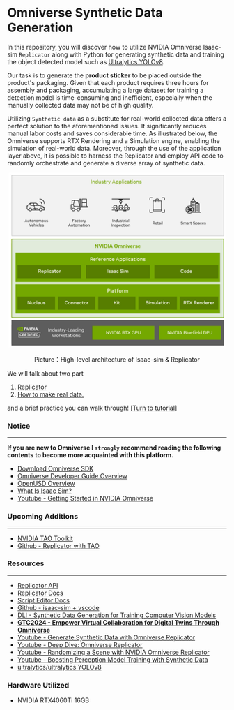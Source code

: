 ﻿# Omniverse Synthetic Data Generation
In this repository, you will discover how to utilize NVIDIA Omniverse Isaac-sim `Replicator` along with Python for generating synthetic data and training the object detected model such as [Ultralytics YOLOv8](https://docs.ultralytics.com/).

Our task is to generate the **product sticker** to be placed outside the product's packaging. Given that each product requires three hours for assembly and packaging, accumulating a large dataset for training a detection model is time-consuming and inefficient, especially when the manually collected data may not be of high quality.

Utilizing `Synthetic data` as a substitute for real-world collected data offers a perfect solution to the aforementioned issues. It significantly reduces manual labor costs and saves considerable time. As illustrated below, the Omniverse supports RTX Rendering and a Simulation engine, enabling the simulation of real-world data. Moreover, through the use of the application layer above, it is possible to harness the Replicator and employ API code to randomly orchestrate and generate a diverse array of synthetic data.
<p align="center">
<img height="400" src="./picture/architecture.png" >  
</p>
<p align="center">
Picture：High-level architecture of Isaac-sim & Replicator
</p>

We will talk about two part
1. [Replicator](./Replicator/)
2. [How to make real data.](./Real%20Data/)

and a brief practice you can walk through! [[Turn to tutorial]](./Tutorial/)

### Notice 
--- 
**If you are new to Omniverse I `strongly` recommend reading the following contents to become more acquainted with this platform.**
* [Download Omniverse SDK](https://www.nvidia.com/zh-tw/omniverse/download/)
* [Omniverse Developer Guide Overview](https://docs.omniverse.nvidia.com/dev-guide/latest/index.html)
* [OpenUSD Overview](https://docs.omniverse.nvidia.com/usd/latest/index.html)
* [What Is Isaac Sim?](https://docs.omniverse.nvidia.com/isaacsim/latest/overview.html)
* [Youtube - Getting Started in NVIDIA Omniverse](https://youtube.com/playlist?list=PL4w6jm6S2lztLazLC7P0I4SnX3gxdL1Ad&si=53X1ctpgo9Yc0pEn)

### Upcoming Additions
---
* [NVIDIA TAO Toolkit](https://developer.nvidia.com/tao-toolkit)
* [Github - Replicator with TAO](https://github.com/NVIDIA-Omniverse/synthetic-data-examples/blob/main/end-to-end-workflows/palletjack_with_tao/cloud/training/cloud_train.ipynb)
### Resources
---
* [Replicator API](https://docs.omniverse.nvidia.com/py/replicator/1.5.1/source/extensions/omni.replicator.core/docs/API.html)
* [Replicator Docs](https://docs.omniverse.nvidia.com/extensions/latest/ext_replicator.html#theory-behind-training-with-synthetic-data)
* [Script Editor Docs](https://docs.omniverse.nvidia.com/extensions/latest/ext_script-editor.html)
* [Github - isaac-sim + vscode](https://github.com/Toni-SM/semu.misc.vscode)
* [DLI - Synthetic Data Generation for Training Computer Vision Models](https://learn.nvidia.com/courses/course-detail?course_id=course-v1:DLI+S-OV-10+V1)
* [**GTC2024 - Empower Virtual Collaboration for Digital Twins Through Omniverse**](https://www.nvidia.com/en-us/on-demand/session/gtc24-s63282/)
* [Youtube - Generate Synthetic Data with Omniverse Replicator](https://www.youtube.com/watch?v=amVjqaABfU8&ab_channel=NVIDIAOmniverse)
* [Youtube - Deep Dive: Omniverse Replicator](https://www.youtube.com/watch?v=AGtIV5xgpYc&ab_channel=NVIDIAOmniverse)
* [Youtube - Randomizing a Scene with NVIDIA Omniverse Replicator](https://www.youtube.com/watch?v=5gBRbFqmZSE&ab_channel=NVIDIAOmniverse)
* [Youtube - Boosting Perception Model Training with Synthetic Data](https://www.youtube.com/watch?v=pR-vuZr7SiY&t=202s&ab_channel=SnorkelAI)
* [ultralytics/ultralytics YOLOv8](https://github.com/ultralytics/ultralytics)

### Hardware Utilized
* NVIDIA RTX4060Ti 16GB